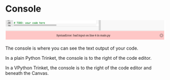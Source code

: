 # Console

![Alt text](image-7.png)

The console is where you can see the text output of your code.

In a plain Python Trinket, the console is to the right of the code editor.

In a VPython Trinket, the console is to the right of the code editor and beneath the Canvas.
